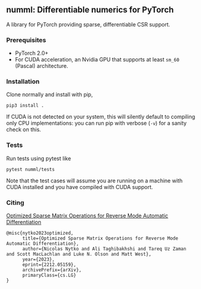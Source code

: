 ## numml: Differentiable numerics for PyTorch

A library for PyTorch providing sparse, differentiable CSR support.

### Prerequisites

- PyTorch 2.0+
- For CUDA acceleration, an Nvidia GPU that supports at least `sm_60` (Pascal) architecture.

### Installation

Clone normally and install with pip,
```
pip3 install .
```

If CUDA is not detected on your system, this will silently default to compiling only CPU
implementations: you can run pip with verbose (`-v`) for a sanity check on this.

### Tests

Run tests using pytest like
```
pytest numml/tests
```

Note that the test cases will assume you are running on a machine with CUDA installed and you have compiled with CUDA support.

### Citing

[Optimized Sparse Matrix Operations for Reverse Mode Automatic Differentiation](https://arxiv.org/abs/2212.05159)
```
@misc{nytko2023optimized,
      title={Optimized Sparse Matrix Operations for Reverse Mode Automatic Differentiation}, 
      author={Nicolas Nytko and Ali Taghibakhshi and Tareq Uz Zaman and Scott MacLachlan and Luke N. Olson and Matt West},
      year={2023},
      eprint={2212.05159},
      archivePrefix={arXiv},
      primaryClass={cs.LG}
}
```
